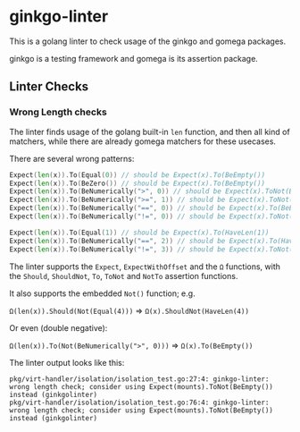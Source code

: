 # ginkgo-linter

This is a golang linter to check usage of the ginkgo and gomega packages.

ginkgo is a testing framework and gomega is its assertion package.

## Linter Checks
### Wrong Length checks
The linter finds usage of the golang built-in `len` function, and then all kind of matchers, while there are already gomega matchers for these usecases.

There are several wrong patterns:
```go
Expect(len(x)).To(Equal(0)) // should be Expect(x).To(BeEmpty())
Expect(len(x)).To(BeZero()) // should be Expect(x).To(BeEmpty())
Expect(len(x)).To(BeNumerically(">", 0)) // should be Expect(x).ToNot(BeEmpty())
Expect(len(x)).To(BeNumerically(">=", 1)) // should be Expect(x).ToNot(BeEmpty())
Expect(len(x)).To(BeNumerically("==", 0)) // should be Expect(x).To(BeEmpty())
Expect(len(x)).To(BeNumerically("!=", 0)) // should be Expect(x).ToNot(BeEmpty())

Expect(len(x)).To(Equal(1)) // should be Expect(x).To(HaveLen(1))
Expect(len(x)).To(BeNumerically("==", 2)) // should be Expect(x).To(HaveLen(2))
Expect(len(x)).To(BeNumerically("!=", 3)) // should be Expect(x).ToNot(HaveLen(3))
```

The linter supports the `Expect`, `ExpectWithOffset` and the `Ω` functions, with the `Should`, `ShouldNot`, `To`, `ToNot` and `NotTo` assertion functions.

It also supports the embedded `Not()` function; e.g.

`Ω(len(x)).Should(Not(Equal(4)))` => `Ω(x).ShouldNot(HaveLen(4))`

Or even (double negative):

`Ω(len(x)).To(Not(BeNumerically(">", 0)))` => `Ω(x).To(BeEmpty())`

The linter output looks like this:
```
pkg/virt-handler/isolation/isolation_test.go:27:4: ginkgo-linter: wrong length check; consider using Expect(mounts).ToNot(BeEmpty()) instead (ginkgolinter)
pkg/virt-handler/isolation/isolation_test.go:76:4: ginkgo-linter: wrong length check; consider using Expect(mounts).ToNot(BeEmpty()) instead (ginkgolinter)
```
